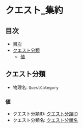 # クエスト_集約

## 目次
- [目次](#目次)
- [クエスト分類](#クエスト分類)
  - [値](#値)

## クエスト分類
- 物理名: `QuestCategory`
### 値
- クエスト分類ID: [クエスト分類ID](../shared/クエスト_値オブジェクト.md#クエスト分類id)
- クエスト分類名: [クエスト分類名](../shared/クエスト_値オブジェクト.md#クエスト分類名)
